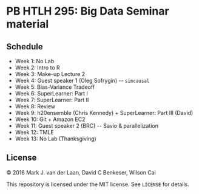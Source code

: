 # PB HTLH 295: Big Data Seminar material

## Schedule

- Week 1: No Lab
- Week 2: Intro to R
- Week 3: Make-up Lecture 2
- Week 4: Guest speaker 1 (Oleg Sofrygin) -- `simcausal`
- Week 5: Bias-Variance Tradeoff
- Week 6: SuperLearner: Part I
- Week 7: SuperLearner: Part II
- Week 8: Review
- Week 9: h20ensemble (Chris Kennedy) + SuperLearner: Part III (David)
- Week 10: Git + Amazon EC2
- Week 11: Guest speaker 2 (BRC) -- Savio & parallelization
- Week 12: TMLE
- Week 13: No Lab (Thanksgiving)


## License

&copy; 2016 Mark J. van der Laan, David C Benkeser, Wilson Cai

This repository is licensed under the MIT license. See `LICENSE` for details.


